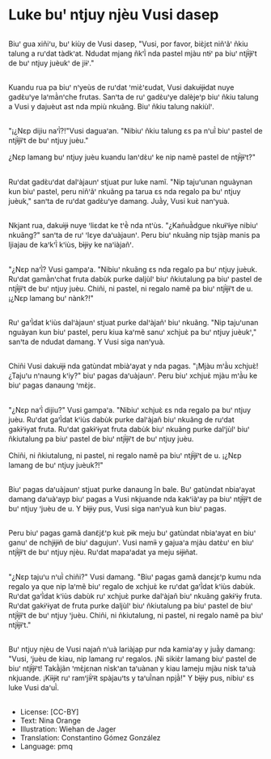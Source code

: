 # Luke buꞌ ntjuy njèu Vusi dasep

##
Biuꞌ gua xiñiꞌu, buꞌ kiùy de Vusi dasep, "Vusi, por favor, biɛ̀jɛt niñꞌãꞌ ñkiu talung a ruꞌdat tàdkꞌat.
Ndudat mjang ñkꞌĩ̀ nda pastel mjàu ntɨꞌ pa biuꞌ ntjɨ̃̀jɨ̃ꞌt de buꞌ ntjuy juèukꞌ de jiɨꞌ."

##
Kuandu rua pa biuꞌ nꞌyeùs de ruꞌdat ꞌmiɛ̀ꞌɛudat, Vusi dakuɨ̀jɨdat nuye gadɛ̀uꞌye laꞌmã̀nꞌche frutas. Sanꞌta de ruꞌ gadɛ̀uꞌye dalèjeꞌp biuꞌ ñkiu talung a Vusi y dajuèut ast nda mpiù nkuãng. Biuꞌ ñkiu talung nakiùlꞌ.

##
"¡¿Nɛp dijiu naꞌĩ̀?!"Vusi daguaꞌan. "Nibiuꞌ ñkiu talung ɛs pa nꞌuĩ̀ biuꞌ pastel de ntjɨ̃̀jɨ̃ꞌt de buꞌ ntjuy juèu."

¿Nɛp lamang buꞌ ntjuy juèu kuandu lanꞌdɛ̀uꞌ ke nip namẽ pastel de ntjɨ̃̀jɨ̃ꞌt?"

##
Ruꞌdat gadɛ̀uꞌdat dalꞌàjaunꞌ stjuat pur luke namĩ.
"Nip tajuꞌunan nguàynan kun biuꞌ pastel, peru niñꞌãꞌ nkuãng pa tarua ɛs nda regalo pa buꞌ ntjuy juèuk," sanꞌta de ruꞌdat gadɛ̀uꞌye damang. Juã̀y, Vusi kuɛ̀ nanꞌyuà.

##
Nkjant rua, dakuɨ̀jɨ nuye ꞌliɛdat ke tꞌẽ̀ nda ntꞌùs. "¿Kañuã̀dgue nkuɨ̃ꞌɨ̃ye nibiuꞌ nkuãng?" sanꞌta de ruꞌ ꞌlɛye daꞌuàjaunꞌ. Peru biuꞌ nkuãng nip tsjàp manis pa ljiajau de kaꞌkꞌĩ̀ kꞌiùs, bɨ̀jɨy ke naꞌiàjañꞌ.

##
"¿Nɛp naꞌĩ̀? Vusi gampaꞌa. "Nibiuꞌ nkuãng ɛs nda regalo pa buꞌ ntjuy juèuk. Ruꞌdat gamã̀nꞌchat fruta dabùk purke daljùlꞌ biuꞌ ñkiutalung pa biuꞌ pastel de ntjɨ̃̀jɨ̃ꞌt de buꞌ ntjuy juèu.
Chiñi, ni pastel, ni regalo namẽ pa biuꞌ ntjɨ̃̀jɨ̃ꞌt de u. ¡¿Nɛp lamang buꞌ nànk?!"

##
Ruꞌ gaꞌĩ̀dat kꞌiùs dalꞌàjaunꞌ stjuat purke dalꞌàjañꞌ biuꞌ nkuãng. "Nip tajuꞌunan nguàyan kun biuꞌ pastel, peru kiua kaꞌmẽ sanuꞌ xchjuɛ̀ pa buꞌ ntjuy juèukꞌ," sanꞌta de ndudat damang. Y Vusi siga nanꞌyuà.

##
Chiñi Vusi dakuɨ̀jɨ nda gatùndat mbiàꞌayat y nda pagas. "¡Mjàu mꞌã̀u xchjuɛ̀! ¿Tajuꞌu nꞌnaung kꞌiy?" biuꞌ pagas daꞌuàjaunꞌ.
Peru biuꞌ xchjuɛ̀ mjàu mꞌã̀u ke biuꞌ pagas danaung ꞌmɛ̀jɛ.

##
"¿Nɛp naꞌĩ̀ dijiu?" Vusi gampaꞌa. "Nibiuꞌ xchjuɛ̀ ɛs nda regalo pa buꞌ ntjuy juèu. Ruꞌdat gaꞌĩ̀dat kꞌiùs dabùk purke dalꞌàjañ biuꞌ nkuãng de ruꞌdat gakɨ̀ꞌɨyat fruta. Ruꞌdat gakɨ̀ꞌɨyat fruta dabùk biuꞌ nkuãng purke dalꞌjùlꞌ biuꞌ ñkiutalung pa biuꞌ pastel de biuꞌ ntjɨ̃̀jɨ̃ꞌt de buꞌ ntjuy juèu.

Chiñi, ni ñkiutalung, ni pastel, ni regalo namẽ pa biuꞌ ntjɨ̃̀jɨ̃ꞌt de u. ¡¿Nɛp lamang de buꞌ ntjuy juèuk?!"

##
Biuꞌ pagas daꞌuàjaunꞌ stjuat purke danaung ĩn bale. Buꞌ gatùndat nbiaꞌayat damang daꞌuàꞌayp biuꞌ pagas a Vusi nkjuande nda kakꞌiàꞌay pa biuꞌ ntjɨ̃̀jɨ̃ꞌt de buꞌ ntjuy ꞌjuèu de u. Y bɨ̀jɨy pus, Vusi siga nanꞌyuà kun biuꞌ pagas.

##
Peru biuꞌ pagas gamã danɛ̃jɛ̃ꞌp kuɛ̀ pɨk meju buꞌ gatùndat nbiaꞌayat en biuꞌ ganuꞌ de nchjɨjɨñ de biuꞌ dagujunꞌ. Vusi namiɨ̀ y gajuaꞌa mjàu datɛ̀uꞌ en biuꞌ ntjɨ̃̀jɨ̃ꞌt de buꞌ ntjuy njèu.
Ruꞌdat mapaꞌadat ya meju sɨjɨñat.

##
"¿Nɛp tajuꞌu nꞌuĩ̀ chiñi?" Vusi damang. "Biuꞌ pagas gamã danɛjɛꞌp kumu nda regalo ya que nip laꞌmẽ biuꞌ regalo de xchjuɛ̀ ke ruꞌdat gaꞌĩ̀dat kꞌiùs dabùk. Ruꞌdat gaꞌĩ̀dat kꞌiùs dabùk ruꞌ xchjuɛ̀ purke dalꞌàjañ biuꞌ nkuãng gakɨꞌɨy fruta.
Ruꞌdat gakɨꞌɨyat de fruta purke daljùlꞌ biuꞌ ñkiutalung pa biuꞌ pastel de biuꞌ ntjɨ̃̀jɨ̃ꞌt de buꞌ ntjuy ꞌjuèu.
Chiñi, ni ñkiutalung, ni pastel, ni regalo namẽ pa biuꞌ ntjɨ̃̀jɨ̃ꞌt."

##
Buꞌ ntjuy njèu de Vusi najañ nꞌuà lariàjap pur nda kamiaꞌay y juã̀y damang:
"Vusi, ꞌjuèu de kiau, nip lamang ruꞌ regalos. ¡Ni sikiɛ̀r lamang biuꞌ pastel de biuꞌ ntjɨ̃̀jɨ̃ꞌt!
Takã̀jãn ꞌmɛ̀jɛnan nìskꞌan taꞌuànan y kiau lameju mjàu nisk taꞌuà nkjuande. ¡Kiɨ̀jɨt ruꞌ ramꞌjiɨ̃̀ꞌɨ̃t spàjauꞌts y taꞌuĩ̀nan npjã̀!" Y bɨ̀jɨy pus, nibiuꞌ ɛs luke Vusi daꞌuĩ̀.

##
* License: [CC-BY]
* Text: Nina Orange
* Illustration: Wiehan de Jager
* Translation: Constantino Gómez González
* Language: pmq
